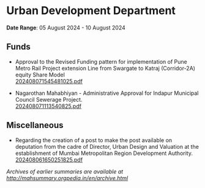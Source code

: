 # Urban Development Department

**Date Range**: 05 August 2024 - 10 August 2024


## Funds
- Approval to the Revised Funding pattern for  implementation of Pune Metro Rail Project extension Line from Swargate to Katraj (Corridor-2A) equity Share Model\
  [202408071545481025.pdf](https://gr.maharashtra.gov.in/Site/Upload/Government%20Resolutions/English/202408071545481025.pdf)

- Nagarothan Mahabhiyan - Administrative Approval for Indapur Municipal Council Sewerage Project.\
  [202408071113540825.pdf](https://gr.maharashtra.gov.in/Site/Upload/Government%20Resolutions/English/202408071113540825.pdf)

## Miscellaneous
- Regarding the creation of a post to make the post available on deputation from the cadre of Director, Urban Design and Valuation at the establishment of Mumbai Metropolitan Region Development Authority.\
  [202408061650251825.pdf](https://gr.maharashtra.gov.in/Site/Upload/Government%20Resolutions/English/202408061650251825.pdf)


*Archives of earlier summaries are available at http://mahsummary.orgpedia.in/en/archive.html*